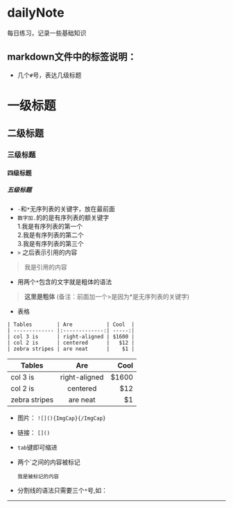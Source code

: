 # dailyNote
每日练习，记录一些基础知识


## markdown文件中的标签说明：  
- 几个`#`号，表达几级标题
# 一级标题
## 二级标题
### 三级标题
#### 四级标题
##### 五级标题
- `-`和`*`无序列表的关键字，放在最前面
- `数字加.`的的是有序列表的额关键字  
    1.我是有序列表的第一个  
    2.我是有序列表的第二个  
    3.我是有序列表的第三个  
- `>` 之后表示引用的内容  
> 我是引用的内容  
- 用两个`*`包含的文字就是粗体的语法  
> **这里是粗体** (备注：前面加一个>是因为*是无序列表的关键字)
- 表格
```
| Tables        | Are           | Cool  |
| ------------- |:-------------:| -----:|
| col 3 is      | right-aligned | $1600 |
| col 2 is      | centered      |   $12 |
| zebra stripes | are neat      |    $1 |
```

| Tables        | Are           | Cool  |
| ------------- |:-------------:| -----:|
| col 3 is      | right-aligned | $1600 |
| col 2 is      | centered      |   $12 |
| zebra stripes | are neat      |    $1 |

- 图片： `![](){ImgCap}{/ImgCap}`
- 链接： `[]()`
- `tab`键即可缩进
- 两个`之间的内容被标记

    `我是被标记的内容`
- 分割线的语法只需要三个`*`号,如：
***
